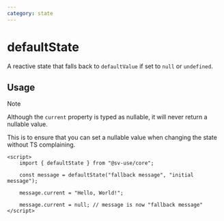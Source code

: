 ```yaml
---
category: state
---
```


# defaultState

A reactive state that falls back to `defaultValue` if set to `null` or `undefined`.

## Usage

> [!NOTE]
> Although the `current` property is typed as nullable, it will never return a nullable value.
>
> This is to ensure that you can set a nullable value when changing the state without TS complaining.

```svelte
<script>
    import { defaultState } from "@sv-use/core";

    const message = defaultState("fallback message", "initial message");

    message.current = "Hello, World!";

    message.current = null; // message is now "fallback message"
</script>
```
